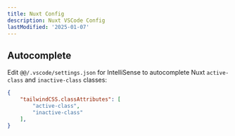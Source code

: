 ```yaml
---
title: Nuxt Config
description: Nuxt VSCode Config
lastModified: '2025-01-07'
---
```


## Autocomplete

Edit `@@/.vscode/settings.json` for IntelliSense to autocomplete Nuxt `active-class` and `inactive-class` classes:

```json
{
    "tailwindCSS.classAttributes": [
        "active-class",
        "inactive-class"
    ],
}
```

